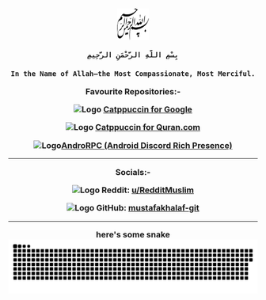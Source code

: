 <h3 align="center">
	<picture>
		<source srcset="Bismillah_Dark.png" width="300" alt="Bismillah" media="(prefers-color-scheme: dark)"/>
      		<source srcset="Bismillah.png" width="300" alt="Bismillah" media="(prefers-color-scheme: light), (prefers-color-scheme: no-preference)"/>
		<img src="Bismillah.png" width="64" height="64" alt="Bismillah"/>
	</picture>
	
	بِسْمِ اللَّهِ الرَّحْمَنِ الرَّحِيمِ
		
	In the Name of Allah—the Most Compassionate, Most Merciful.
Favourite Repositories:-

<img src="https://upload.wikimedia.org/wikipedia/commons/thumb/5/53/Google_%22G%22_Logo.svg/1200px-Google_%22G%22_Logo.svg.png" width="30" alt="Logo"/>  [Catppuccin for Google](https://github.com/mustafakhalaf-git/google)

<img src="https://raw.githubusercontent.com/mustafakhalaf-git/Quran/main/assets/quran.png" width="40" alt="Logo"/>  [Catppuccin for Quran.com](https://github.com/mustafakhalaf-git/quran)

<img src="https://logos-world.net/wp-content/uploads/2020/12/Discord-Logo.png" width="40" alt="Logo"/>[AndroRPC (Android Discord Rich Presence)](https://github.com/mustafakhalaf-git/AndroRPC)

------------
Socials:-

<img src="https://www.redditinc.com/assets/images/site/logo01.svg" width="30" alt="Logo"/> Reddit: [u/RedditMuslim](https://reddit.com/u/RedditMuslim)

<img src="https://github.githubassets.com/images/modules/logos_page/GitHub-Mark.png" width="30" alt="Logo"/> GitHub: [mustafakhalaf-git](https://github.com/mustafakhalaf-git)

-------------------------

here's some snake
<img src="snake.svg">
</h3>
